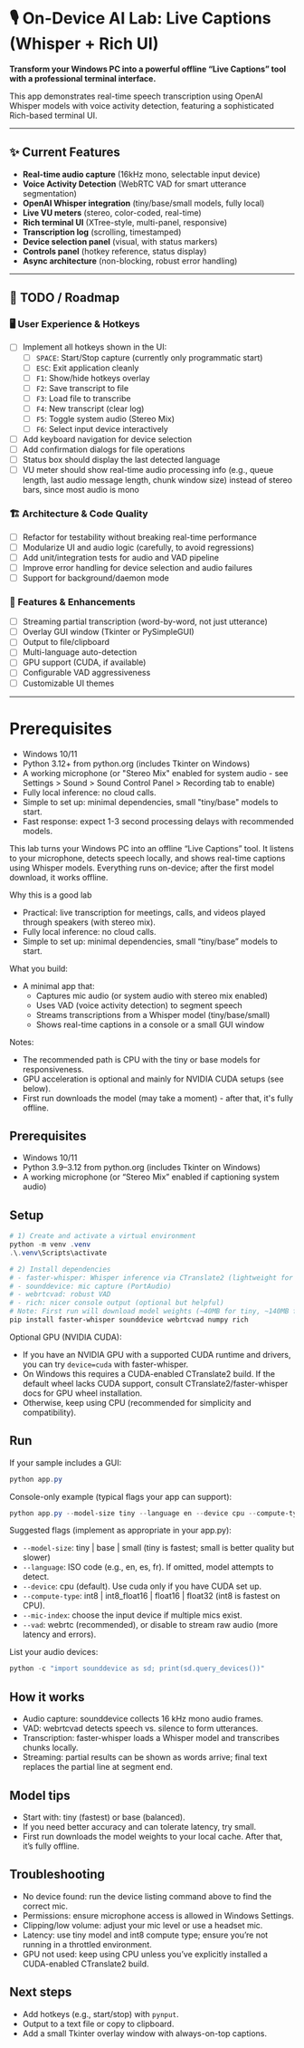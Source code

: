# 🎙️ On-Device AI Lab: Live Captions (Whisper + Rich UI)

**Transform your Windows PC into a powerful offline “Live Captions” tool with a professional terminal interface.**

This app demonstrates real-time speech transcription using OpenAI Whisper models with voice activity detection, featuring a sophisticated Rich-based terminal UI.

---

## ✨ Current Features

- **Real-time audio capture** (16kHz mono, selectable input device)
- **Voice Activity Detection** (WebRTC VAD for smart utterance segmentation)
- **OpenAI Whisper integration** (tiny/base/small models, fully local)
- **Live VU meters** (stereo, color-coded, real-time)
- **Rich terminal UI** (XTree-style, multi-panel, responsive)
- **Transcription log** (scrolling, timestamped)
- **Device selection panel** (visual, with status markers)
- **Controls panel** (hotkey reference, status display)
- **Async architecture** (non-blocking, robust error handling)

---

## 📝 TODO / Roadmap

### 🖥️ User Experience & Hotkeys
- [ ] Implement all hotkeys shown in the UI:
  - [ ] `SPACE`: Start/Stop capture (currently only programmatic start)
  - [ ] `ESC`: Exit application cleanly
  - [ ] `F1`: Show/hide hotkeys overlay
  - [ ] `F2`: Save transcript to file
  - [ ] `F3`: Load file to transcribe
  - [ ] `F4`: New transcript (clear log)
  - [ ] `F5`: Toggle system audio (Stereo Mix)
  - [ ] `F6`: Select input device interactively
- [ ] Add keyboard navigation for device selection
- [ ] Add confirmation dialogs for file operations
- [ ] Status box should display the last detected language
- [ ] VU meter should show real-time audio processing info (e.g., queue length, last audio message length, chunk window size) instead of stereo bars, since most audio is mono

### 🏗️ Architecture & Code Quality
- [ ] Refactor for testability without breaking real-time performance
- [ ] Modularize UI and audio logic (carefully, to avoid regressions)
- [ ] Add unit/integration tests for audio and VAD pipeline
- [ ] Improve error handling for device selection and audio failures
- [ ] Support for background/daemon mode

### 🧠 Features & Enhancements
- [ ] Streaming partial transcription (word-by-word, not just utterance)
- [ ] Overlay GUI window (Tkinter or PySimpleGUI)
- [ ] Output to file/clipboard
- [ ] Multi-language auto-detection
- [ ] GPU support (CUDA, if available)
- [ ] Configurable VAD aggressiveness
- [ ] Customizable UI themes

---


# Prerequisites

- Windows 10/11
- Python 3.12+ from python.org (includes Tkinter on Windows)
- A working microphone (or "Stereo Mix" enabled for system audio - see Settings > Sound > Sound Control Panel > Recording tab to enable)
- Fully local inference: no cloud calls.
- Simple to set up: minimal dependencies, small "tiny/base" models to start.
- Fast response: expect 1-3 second processing delays with recommended models.

This lab turns your Windows PC into an offline “Live Captions” tool. It listens to your microphone, detects speech locally, and shows real-time captions using Whisper models. Everything runs on-device; after the first model download, it works offline.

Why this is a good lab
- Practical: live transcription for meetings, calls, and videos played through speakers (with stereo mix).
- Fully local inference: no cloud calls.
- Simple to set up: minimal dependencies, small “tiny/base” models to start.

What you build:
- A minimal app that:
  - Captures mic audio (or system audio with stereo mix enabled)
  - Uses VAD (voice activity detection) to segment speech
  - Streams transcriptions from a Whisper model (tiny/base/small)
  - Shows real-time captions in a console or a small GUI window

Notes:
- The recommended path is CPU with the tiny or base models for responsiveness.
- GPU acceleration is optional and mainly for NVIDIA CUDA setups (see below).
- First run downloads the model (may take a moment) - after that, it's fully offline.

## Prerequisites

- Windows 10/11
- Python 3.9–3.12 from python.org (includes Tkinter on Windows)
- A working microphone (or “Stereo Mix” enabled if captioning system audio)

## Setup

```powershell
# 1) Create and activate a virtual environment
python -m venv .venv
.\.venv\Scripts\activate

# 2) Install dependencies
# - faster-whisper: Whisper inference via CTranslate2 (lightweight for CPU)
# - sounddevice: mic capture (PortAudio)
# - webrtcvad: robust VAD
# - rich: nicer console output (optional but helpful)
# Note: First run will download model weights (~40MB for tiny, ~140MB for base)
pip install faster-whisper sounddevice webrtcvad numpy rich
```

Optional GPU (NVIDIA CUDA):
- If you have an NVIDIA GPU with a supported CUDA runtime and drivers, you can try `device=cuda` with faster-whisper.
- On Windows this requires a CUDA-enabled CTranslate2 build. If the default wheel lacks CUDA support, consult CTranslate2/faster-whisper docs for GPU wheel installation. 
- Otherwise, keep using CPU (recommended for simplicity and compatibility).

## Run

If your sample includes a GUI:
```powershell
python app.py
```

Console-only example (typical flags your app can support):
```powershell
python app.py --model-size tiny --language en --device cpu --compute-type int8
```

Suggested flags (implement as appropriate in your app.py):
- `--model-size`: tiny | base | small (tiny is fastest; small is better quality but slower)
- `--language`: ISO code (e.g., en, es, fr). If omitted, model attempts to detect.
- `--device`: cpu (default). Use cuda only if you have CUDA set up.
- `--compute-type`: int8 | int8_float16 | float16 | float32 (int8 is fastest on CPU).
- `--mic-index`: choose the input device if multiple mics exist.
- `--vad`: webrtc (recommended), or disable to stream raw audio (more latency and errors).

List your audio devices:
```powershell
python -c "import sounddevice as sd; print(sd.query_devices())"
```

## How it works

- Audio capture: sounddevice collects 16 kHz mono audio frames.
- VAD: webrtcvad detects speech vs. silence to form utterances.
- Transcription: faster-whisper loads a Whisper model and transcribes chunks locally.
- Streaming: partial results can be shown as words arrive; final text replaces the partial line at segment end.

## Model tips

- Start with: tiny (fastest) or base (balanced).
- If you need better accuracy and can tolerate latency, try small.
- First run downloads the model weights to your local cache. After that, it’s fully offline.

## Troubleshooting

- No device found: run the device listing command above to find the correct mic.
- Permissions: ensure microphone access is allowed in Windows Settings.
- Clipping/low volume: adjust your mic level or use a headset mic.
- Latency: use tiny model and int8 compute type; ensure you’re not running in a throttled environment.
- GPU not used: keep using CPU unless you’ve explicitly installed a CUDA-enabled CTranslate2 build.

## Next steps

- Add hotkeys (e.g., start/stop) with `pynput`.
- Output to a text file or copy to clipboard.
- Add a small Tkinter overlay window with always-on-top captions.